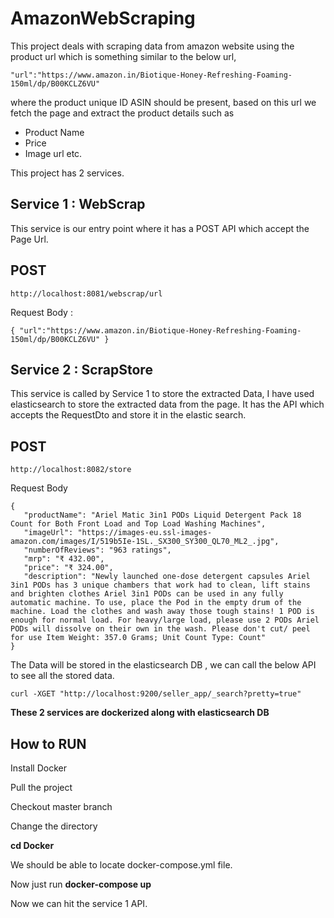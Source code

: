 # AmazonWebScraping

This project deals with scraping data from amazon website using the product url which is something similar to the below url,

`"url":"https://www.amazon.in/Biotique-Honey-Refreshing-Foaming-150ml/dp/B00KCLZ6VU"`

where the product unique ID ASIN should be present, based on this url we fetch the page and extract the product details such as 
* Product Name
* Price
* Image url etc.

This project has 2 services.

## Service 1 : WebScrap

 This service is our entry point where it has a POST API which accept the Page Url.
 
 ## POST
 `http://localhost:8081/webscrap/url`
 
 Request Body :
 
 `{
    "url":"https://www.amazon.in/Biotique-Honey-Refreshing-Foaming-150ml/dp/B00KCLZ6VU"
  }`
  
 ## Service 2 : ScrapStore
 
 This service is called by Service 1 to store the extracted Data, I have used elasticsearch to store the extracted data from the page.
 It has the API which accepts the RequestDto and store it in the elastic search.
 
 ## POST
 `http://localhost:8082/store`
 
 Request Body
 
 ```
 {
    "productName": "Ariel Matic 3in1 PODs Liquid Detergent Pack 18 Count for Both Front Load and Top Load Washing Machines",
    "imageUrl": "https://images-eu.ssl-images-amazon.com/images/I/519b5Ie-1SL._SX300_SY300_QL70_ML2_.jpg",
    "numberOfReviews": "963 ratings",
    "mrp": "₹ 432.00",
    "price": "₹ 324.00",
    "description": "Newly launched one-dose detergent capsules Ariel 3in1 PODs has 3 unique chambers that work had to clean, lift stains and brighten clothes Ariel 3in1 PODs can be used in any fully automatic machine. To use, place the Pod in the empty drum of the machine. Load the clothes and wash away those tough stains! 1 POD is enough for normal load. For heavy/large load, please use 2 PODs Ariel PODs will dissolve on their own in the wash. Please don't cut/ peel for use Item Weight: 357.0 Grams; Unit Count Type: Count"
}
```

The Data will be stored in the elasticsearch DB , we can call the below API to see all the stored data.

`curl -XGET "http://localhost:9200/seller_app/_search?pretty=true"`

**These 2 services are dockerized along with elasticsearch DB**

## How to RUN

Install Docker

Pull the project

Checkout master branch

Change the directory

**cd Docker**

We should be able to locate docker-compose.yml file.

Now just run **docker-compose up**

Now we can hit the service 1 API.






